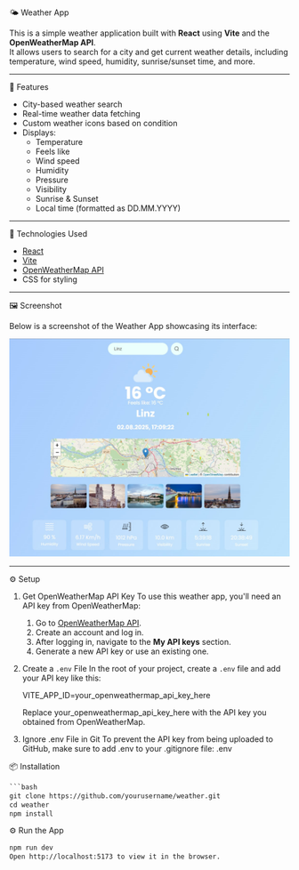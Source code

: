 🌤️ Weather App

This is a simple weather application built with **React** using **Vite** and the **OpenWeatherMap API**.  
It allows users to search for a city and get current weather details, including temperature, wind speed, humidity, sunrise/sunset time, and more.

---

🚀 Features

- City-based weather search
- Real-time weather data fetching
- Custom weather icons based on condition
- Displays:
  - Temperature
  - Feels like
  - Wind speed
  - Humidity
  - Pressure
  - Visibility
  - Sunrise & Sunset
  - Local time (formatted as DD.MM.YYYY)

---

🔧 Technologies Used

- [React](https://reactjs.org/)
- [Vite](https://vitejs.dev/)
- [OpenWeatherMap API](https://openweathermap.org/api)
- CSS for styling

---

🖼️ Screenshot

Below is a screenshot of the Weather App showcasing its interface:

![Weather App Screenshot](./public/projekt-picture.jpg)

---

⚙️ Setup

1. Get OpenWeatherMap API Key
   To use this weather app, you'll need an API key from OpenWeatherMap:

   1. Go to [OpenWeatherMap API](https://openweathermap.org/api).
   2. Create an account and log in.
   3. After logging in, navigate to the **My API keys** section.
   4. Generate a new API key or use an existing one.

2. Create a `.env` File
   In the root of your project, create a `.env` file and add your API key like this:

   VITE_APP_ID=your_openweathermap_api_key_here

   Replace your_openweathermap_api_key_here with the API key you obtained from OpenWeatherMap.

3. Ignore .env File in Git
   To prevent the API key from being uploaded to GitHub, make sure to add .env to your .gitignore file:
   .env

📦 Installation

    ```bash
    git clone https://github.com/yourusername/weather.git
    cd weather
    npm install

⚙️ Run the App

    npm run dev
    Open http://localhost:5173 to view it in the browser.
